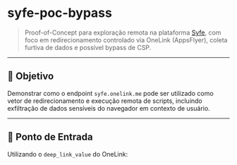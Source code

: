# syfe-poc-bypass

> Proof-of-Concept para exploração remota na plataforma [Syfe](https://www.syfe.com), com foco em redirecionamento controlado via OneLink (AppsFlyer), coleta furtiva de dados e possível bypass de CSP.

---

## 🧪 Objetivo

Demonstrar como o endpoint `syfe.onelink.me` pode ser utilizado como vetor de redirecionamento e execução remota de scripts, incluindo exfiltração de dados sensíveis do navegador em contexto de usuário.

---

## 📌 Ponto de Entrada

Utilizando o `deep_link_value` do OneLink:
